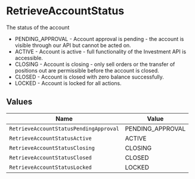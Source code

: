 # RetrieveAccountStatus

The status of the account
* PENDING_APPROVAL - Account approval is pending - the account is visible through our API but cannot be acted on.
* ACTIVE - Account is active - full functionality of the Investment API is accessible.
* CLOSING - Account is closing - only sell orders or the transfer of positions out are permissible before the account is closed.
* CLOSED - Account is closed with zero balance successfully.
* LOCKED - Account is locked for all actions.


## Values

| Name                                   | Value                                  |
| -------------------------------------- | -------------------------------------- |
| `RetrieveAccountStatusPendingApproval` | PENDING_APPROVAL                       |
| `RetrieveAccountStatusActive`          | ACTIVE                                 |
| `RetrieveAccountStatusClosing`         | CLOSING                                |
| `RetrieveAccountStatusClosed`          | CLOSED                                 |
| `RetrieveAccountStatusLocked`          | LOCKED                                 |